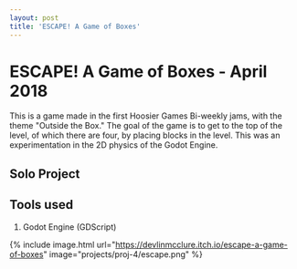 ```yaml
---
layout: post
title: 'ESCAPE! A Game of Boxes'
---
```

# ESCAPE! A Game of Boxes - April 2018

This is a game made in the first Hoosier Games Bi-weekly jams, with the theme "Outside the Box." The goal of the game is to get to the top of the level, of which there are four, by placing blocks in the level. This was an experimentation in the 2D physics of the Godot Engine.

## Solo Project

## Tools used
1. Godot Engine (GDScript)

{% include image.html url="https://devlinmcclure.itch.io/escape-a-game-of-boxes" image="projects/proj-4/escape.png" %}
